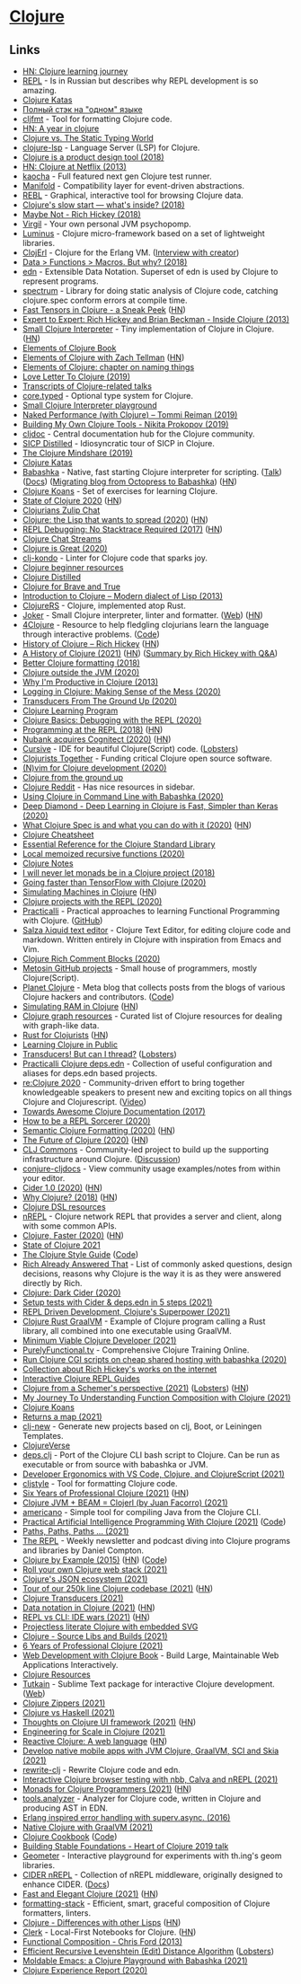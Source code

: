 # [Clojure](https://clojure.org)

## Links

- [HN: Clojure learning journey](https://news.ycombinator.com/item?id=16412050)
- [REPL](https://tonsky.livejournal.com/316868.html) - Is in Russian but describes why REPL development is so amazing.
- [Clojure Katas](https://github.com/gigasquid/wonderland-clojure-katas)
- [Полный стэк на "одном" языке](https://www.youtube.com/watch?v=b-Eq4YV4uwc)
- [cljfmt](https://github.com/weavejester/cljfmt) - Tool for formatting Clojure code.
- [HN: A year in clojure](https://news.ycombinator.com/item?id=18160390)
- [Clojure vs. The Static Typing World](https://lispcast.com/clojure-and-types/)
- [clojure-lsp](https://github.com/snoe/clojure-lsp) - Language Server (LSP) for Clojure.
- [Clojure is a product design tool (2018)](https://lobste.rs/s/vyehjy/clojure_is_product_design_tool)
- [HN: Clojure at Netflix (2013)](https://news.ycombinator.com/item?id=18345243)
- [kaocha](https://github.com/lambdaisland/kaocha) - Full featured next gen Clojure test runner.
- [Manifold](https://github.com/ztellman/manifold) - Compatibility layer for event-driven abstractions.
- [REBL](https://github.com/cognitect-labs/REBL-distro) - Graphical, interactive tool for browsing Clojure data.
- [Clojure's slow start — what's inside? (2018)](http://clojure-goes-fast.com/blog/clojures-slow-start/)
- [Maybe Not - Rich Hickey (2018)](https://www.youtube.com/watch?v=YR5WdGrpoug)
- [Virgil](https://github.com/ztellman/virgil) - Your own personal JVM psychopomp.
- [Luminus](http://www.luminusweb.net/) - Clojure micro-framework based on a set of lightweight libraries.
- [ClojErl](https://github.com/clojerl/clojerl) - Clojure for the Erlang VM. ([Interview with creator](https://www.notamonadtutorial.com/clojerl-an-implementation-of-the-clojure-language-that-runs-on-the-beam/))
- [Data > Functions > Macros. But why? (2018)](https://lispcast.com/data-functions-macros-why/)
- [edn](https://github.com/edn-format/edn) - Extensible Data Notation. Superset of edn is used by Clojure to represent programs.
- [spectrum](https://github.com/arohner/spectrum) - Library for doing static analysis of Clojure code, catching clojure.spec conform errors at compile time.
- [Fast Tensors in Clojure - a Sneak Peek](https://dragan.rocks/articles/19/Fast-tensors-Clojure-sneak-peek?src=hn) ([HN](https://news.ycombinator.com/item?id=20798874))
- [Expert to Expert: Rich Hickey and Brian Beckman - Inside Clojure (2013)](https://www.youtube.com/watch?v=wASCH_gPnDw)
- [Small Clojure Interpreter](https://github.com/borkdude/sci) - Tiny implementation of Clojure in Clojure. ([HN](https://news.ycombinator.com/item?id=21179037))
- [Elements of Clojure Book](https://elementsofclojure.com/)
- [Elements of Clojure with Zach Tellman](https://www.therepl.net/episodes/23/) ([HN](https://news.ycombinator.com/item?id=21090288))
- [Elements of Clojure: chapter on naming things](https://leanpub.com/elementsofclojure/read_sample)
- [Love Letter To Clojure (2019)](https://itrevolution.com/love-letter-to-clojure-part-1/)
- [Transcripts of Clojure-related talks](https://github.com/matthiasn/talk-transcripts)
- [core.typed](https://github.com/clojure/core.typed) - Optional type system for Clojure.
- [Small Clojure Interpreter playground](https://borkdude.github.io/sci.web/)
- [Naked Performance (with Clojure) – Tommi Reiman (2019)](https://www.youtube.com/watch?v=3SSHjKT3ZmA)
- [Building My Own Clojure Tools - Nikita Prokopov (2019)](https://www.youtube.com/watch?v=l1b7Da2DnPo)
- [cljdoc](https://cljdoc.org/) - Central documentation hub for the Clojure community.
- [SICP Distilled](http://www.sicpdistilled.com/) - Idiosyncratic tour of SICP in Clojure.
- [The Clojure Mindshare (2019)](https://groundedsage.netlify.com/posts/the-clojure-mindshare/)
- [Clojure Katas](https://github.com/chefy-io/clojure-katas)
- [Babashka](https://github.com/babashka/babashka) - Native, fast starting Clojure interpreter for scripting. ([Talk](https://www.youtube.com/watch?v=Nw8aN-nrdEk)) ([Docs](https://book.babashka.org/)) ([Migrating blog from Octopress to Babashka](https://blog.michielborkent.nl/migrating-octopress-to-babashka.html)) ([HN](https://news.ycombinator.com/item?id=28982952))
- [Clojure Koans](https://github.com/functional-koans/clojure-koans) - Set of exercises for learning Clojure.
- [State of Clojure 2020](https://clojure.org/news/2020/02/20/state-of-clojure-2020) ([HN](https://news.ycombinator.com/item?id=22379603))
- [Clojurians Zulip Chat](https://clojurians.zulipchat.com/login/)
- [Clojure: the Lisp that wants to spread (2020)](https://simongray.github.io/essays/spread.html) ([HN](https://news.ycombinator.com/item?id=22458827))
- [REPL Debugging: No Stacktrace Required (2017)](http://blog.cognitect.com/blog/2017/6/5/repl-debugging-no-stacktrace-required) ([HN](https://news.ycombinator.com/item?id=22512273))
- [Clojure Chat Streams](https://scicloj.github.io/pages/chat_streams/)
- [Clojure is Great (2020)](https://www.reddit.com/r/Clojure/comments/fzvosa/holy_cow_clojure_is_great/)
- [clj-kondo](https://github.com/borkdude/clj-kondo) - Linter for Clojure code that sparks joy.
- [Clojure beginner resources](https://gist.github.com/yogthos/be323be0361c589570a6da4ccc85f58f)
- [Clojure Distilled](https://yogthos.net/ClojureDistilled.html)
- [Clojure for Brave and True](https://www.braveclojure.com/clojure-for-the-brave-and-true/)
- [Introduction to Clojure – Modern dialect of Lisp (2013)](https://www.creativeapplications.net/tutorials/introduction-to-clojure-part-1/)
- [ClojureRS](https://github.com/Tko1/ClojureRS) - Clojure, implemented atop Rust.
- [Joker](https://github.com/candid82/joker) - Small Clojure interpreter, linter and formatter. ([Web](https://joker-lang.org/)) ([HN](https://news.ycombinator.com/item?id=28397893))
- [4Clojure](http://www.4clojure.com/) - Resource to help fledgling clojurians learn the language through interactive problems. ([Code](https://github.com/4clojure/4clojure))
- [History of Clojure – Rich Hickey](https://clojure.org/about/history) ([HN](https://news.ycombinator.com/item?id=23418699))
- [A History of Clojure (2021)](https://www.pldi21.org/prerecorded_hopl.11.html) ([HN](https://news.ycombinator.com/item?id=27782864)) ([Summary by Rich Hickey with Q&A](https://www.youtube.com/watch?v=nD-QHbRWcoM))
- [Better Clojure formatting (2018)](https://tonsky.me/blog/clojurefmt/)
- [Clojure outside the JVM (2020)](https://www.reddit.com/r/Clojure/comments/h0elw5/clojure_outside_the_jvm/)
- [Why I'm Productive in Clojure (2013)](https://yogthos.net/posts/2013-08-18-Why-I-m-Productive-in-Clojure.html)
- [Logging in Clojure: Making Sense of the Mess (2020)](https://lambdaisland.com/blog/2020-06-12-logging-in-clojure-making-sense-of-the-mess)
- [Transducers From The Ground Up (2020)](https://bsless.github.io/transducers-intro/)
- [Clojure Learning Program](https://github.com/athensresearch/ClojureFam)
- [Clojure Basics: Debugging with the REPL (2020)](https://www.youtube.com/watch?v=tpcl5pjkRTQ)
- [Programming at the REPL (2018)](https://clojure.org/guides/repl/guidelines_for_repl_aided_development) ([HN](https://news.ycombinator.com/item?id=23791152))
- [Nubank acquires Cognitect (2020)](https://cognitect.com/blog/2020/07/23/Cognitect-Joins-Nubank) ([HN](https://news.ycombinator.com/item?id=23926407))
- [Cursive](https://cursive-ide.com/) - IDE for beautiful Clojure(Script) code. ([Lobsters](https://lobste.rs/s/2iyiwy/cursive_ide_for_beautiful_clojure_code))
- [Clojurists Together](https://www.clojuriststogether.org/) - Funding critical Clojure open source software.
- [(N)vim for Clojure development (2020)](https://tomekw.com/nvim-for-clojure-development/)
- [Clojure from the ground up](https://aphyr.com/tags/Clojure-from-the-ground-up)
- [Clojure Reddit](https://www.reddit.com/r/Clojure/) - Has nice resources in sidebar.
- [Using Clojure in Command Line with Babashka (2020)](https://www.karimarttila.fi/clojure/2020/09/01/using-clojure-in-command-line-with-babashka.html)
- [Deep Diamond - Deep Learning in Clojure is Fast, Simpler than Keras (2020)](https://dragan.rocks/articles/20/Deep-Diamond-Deep-Learning-in-Clojure-is-Fast-and-Simpler-than-Keras)
- [What Clojure Spec is and what you can do with it (2020)](https://www.pixelated-noise.com/blog/2020/09/10/what-spec-is/) ([HN](https://news.ycombinator.com/item?id=24432461))
- [Clojure Cheatsheet](https://clojure.org/api/cheatsheet)
- [Essential Reference for the Clojure Standard Library](https://freecontent.manning.com/meet-the-clojure-standard-library/)
- [Local memoized recursive functions (2020)](https://quanttype.net/posts/2020-09-20-local-memoized-recursive-functions.html)
- [Clojure Notes](https://github.com/gnebbia/clojure_notes)
- [I will never let monads be in a Clojure project (2018)](https://grishaev.me/en/no-monads/)
- [Going faster than TensorFlow with Clojure (2020)](https://dragan.rocks/articles/20/Going-faster-than-TensorFlow-with-Clojure)
- [Simulating Machines in Clojure](https://stopa.io/post/255) ([HN](https://news.ycombinator.com/item?id=24701737))
- [Clojure projects with the REPL (2020)](https://www.youtube.com/watch?v=7muHVkxzZcE)
- [Practicalli](https://practicalli.github.io/) - Practical approaches to learning Functional Programming with Clojure. ([GitHub](https://github.com/practicalli))
- [Salza λiquid text editor](https://github.com/mogenslund/liquid) - Clojure Text Editor, for editing clojure code and markdown. Written entirely in Clojure with inspiration from Emacs and Vim.
- [Clojure Rich Comment Blocks (2020)](https://betweentwoparens.com/rich-comment-blocks)
- [Metosin GitHub projects](https://github.com/metosin) - Small house of programmers, mostly Clojure(Script).
- [Planet Clojure](http://planet.clojure.in/) - Meta blog that collects posts from the blogs of various Clojure hackers and contributors. ([Code](https://github.com/ghoseb/planet.clojure))
- [Simulating RAM in Clojure](https://stopa.io/post/258) ([HN](https://news.ycombinator.com/item?id=25086256))
- [Clojure graph resources](https://github.com/simongray/clojure-graph-resources) - Curated list of Clojure resources for dealing with graph-like data.
- [Rust for Clojurists](https://gist.github.com/oakes/4af1023b6c5162c6f8f0) ([HN](https://news.ycombinator.com/item?id=24940838))
- [Learning Clojure in Public](https://github.com/alaq/learning-clojure-in-public)
- [Transducers! But can I thread?](https://telescope.ac/nobody-watching/transducers) ([Lobsters](https://lobste.rs/s/zhp280/transducers_can_i_thread))
- [Practicalli Clojure deps.edn](https://github.com/practicalli/clojure-deps-edn) - Collection of useful configuration and aliases for deps.edn based projects.
- [re:Clojure 2020](https://reclojure.org/) - Community-driven effort to bring together knowledgeable speakers to present new and exciting topics on all things Clojure and Clojurescript. ([Video](https://www.youtube.com/watch?v=qRI1Ved0SfE))
- [Towards Awesome Clojure Documentation (2017)](https://www.youtube.com/watch?v=nrpsMB2gYI0)
- [How to be a REPL Sorcerer (2020)](https://www.youtube.com/watch?v=AcWnGKGqFZA)
- [Semantic Clojure Formatting (2020)](https://metaredux.com/posts/2020/12/06/semantic-clojure-formatting.html) ([HN](https://news.ycombinator.com/item?id=25322836))
- [The Future of Clojure (2020)](https://www.thoughtworks.com/podcasts/future-clojure) ([HN](https://news.ycombinator.com/item?id=25373831))
- [CLJ Commons](https://clj-commons.org/) - Community-led project to build up the supporting infrastructure around Clojure. ([Discussion](https://github.com/clj-commons/meta))
- [conjure-cljdocs](https://github.com/tami5/conjure-cljdocs) - View community usage examples/notes from within your editor.
- [Cider 1.0 (2020)](https://metaredux.com/posts/2020/12/28/cider-1-0.html) ([HN](https://news.ycombinator.com/item?id=25568181))
- [Why Clojure? (2018)](https://briansunter.com/blog/why-clojure/) ([HN](https://news.ycombinator.com/item?id=25622528))
- [Clojure DSL resources](https://github.com/simongray/clojure-dsl-resources)
- [nREPL](https://github.com/nrepl/nrepl) - Clojure network REPL that provides a server and client, along with some common APIs.
- [Clojure, Faster (2020)](https://tech.redplanetlabs.com/2020/09/02/clojure-faster/) ([HN](https://news.ycombinator.com/item?id=25655354))
- [State of Clojure 2021](https://news.ycombinator.com/item?id=25656075)
- [The Clojure Style Guide](https://guide.clojure.style/) ([Code](https://github.com/bbatsov/clojure-style-guide))
- [Rich Already Answered That](https://gist.github.com/reborg/dc8b0c96c397a56668905e2767fd697f) - List of commonly asked questions, design decisions, reasons why Clojure is the way it is as they were answered directly by Rich.
- [Clojure: Dark Cider (2020)](https://www.youtube.com/watch?v=IvTDzKVL58Y)
- [Setup tests with Cider & deps.edn in 5 steps (2021)](https://thomas-sojka.tech/setup-tests-with-cider-and-depsedn-in-5-steps.html)
- [REPL Driven Development, Clojure's Superpower (2021)](https://www.youtube.com/watch?v=gIoadGfm5T8)
- [Clojure Rust GraalVM](https://github.com/borkdude/clojure-rust-graalvm) - Example of Clojure program calling a Rust library, all combined into one executable using GraalVM.
- [Minimum Viable Clojure Developer (2021)](https://www.reddit.com/r/Clojure/comments/l61ib4/minimum_viable_clojure_developer/)
- [PurelyFunctional.tv](https://purelyfunctional.tv/) - Comprehensive Clojure Training Online.
- [Run Clojure CGI scripts on cheap shared hosting with babashka (2020)](https://eccentric-j.com/blog/clojure-like-its-php.html)
- [Collection about Rich Hickey's works on the internet](https://github.com/tallesl/Rich-Hickey-fanclub)
- [Interactive Clojure REPL Guides](https://github.com/BetterThanTomorrow/dram)
- [Clojure from a Schemer's perspective (2021)](https://www.more-magic.net/posts/thoughts-on-clojure.html) ([Lobsters](https://lobste.rs/s/uzq4af/clojure_from_schemer_s_perspective)) ([HN](https://news.ycombinator.com/item?id=26356367))
- [My Journey To Understanding Function Composition with Clojure (2021)](https://savo.rocks/posts/my-journey-to-understanding-function-composition/)
- [Clojure Koans](http://clojurekoans.com/)
- [Returns a map (2021)](https://clojurearcana.com/returns-a-map/)
- [clj-new](https://github.com/seancorfield/clj-new) - Generate new projects based on clj, Boot, or Leiningen Templates.
- [ClojureVerse](https://clojureverse.org/)
- [deps.clj](https://github.com/borkdude/deps.clj) - Port of the Clojure CLI bash script to Clojure. Can be run as executable or from source with babashka or JVM.
- [Developer Ergonomics with VS Code, Clojure, and ClojureScript (2021)](https://www.youtube.com/watch?v=LR7Wv6bSZqE)
- [cljstyle](https://github.com/greglook/cljstyle) - Tool for formatting Clojure code.
- [Six Years of Professional Clojure (2021)](http://www.falkoriemenschneider.de/a__2021-05-10__Six-years-of-professional-Clojure-development.html) ([HN](https://news.ycombinator.com/item?id=28035429))
- [Clojure JVM + BEAM = Clojerl (by Juan Facorro) (2021)](https://www.youtube.com/watch?v=vgxOKmZYDwU)
- [americano](https://github.com/IGJoshua/americano) - Simple tool for compiling Java from the Clojure CLI.
- [Practical Artificial Intelligence Programming With Clojure (2021)](https://leanpub.com/clojureai) ([Code](https://github.com/mark-watson/Clojure-AI-Book-Code))
- [Paths, Paths, Paths ... (2021)](https://code.thheller.com/blog/shadow-cljs/2021/05/13/paths-paths-paths.html)
- [The REPL](https://www.therepl.net/) - Weekly newsletter and podcast diving into Clojure programs and libraries by Daniel Compton.
- [Clojure by Example (2015)](https://kimh.github.io/clojure-by-example/#about) ([HN](https://news.ycombinator.com/item?id=27273911)) ([Code](https://github.com/kimh/clojure-by-example))
- [Roll your own Clojure web stack (2021)](https://purelyfunctional.tv/guide/clojure-web-tutorial/)
- [Clojure's JSON ecosystem (2021)](https://www.juxt.pro/blog/json-in-clojure)
- [Tour of our 250k line Clojure codebase (2021)](https://tech.redplanetlabs.com/2021/06/03/tour-of-our-250k-line-clojure-codebase/) ([HN](https://news.ycombinator.com/item?id=27385208))
- [Clojure Transducers (2021)](https://joannecheng.me/2021/06/11/transducers.html)
- [Data notation in Clojure (2021)](https://ostash.dev/posts/2021-06-24-edn-data-notation/) ([HN](https://news.ycombinator.com/item?id=27685875))
- [REPL vs CLI: IDE wars (2021)](https://vlaaad.github.io/clj-vs-cli) ([HN](https://news.ycombinator.com/item?id=27698987))
- [Projectless literate Clojure with embedded SVG](https://geokon-gh.github.io/literate-clojure.html)
- [Clojure - Source Libs and Builds (2021)](https://clojure.org/news/2021/07/09/source-libs-builds)
- [6 Years of Professional Clojure (2021)](https://engineering.nanit.com/6-years-of-professional-clojure-2b61cb6c1983)
- [Web Development with Clojure Book](https://pragprog.com/titles/dswdcloj3/web-development-with-clojure-third-edition/) - Build Large, Maintainable Web Applications Interactively.
- [Clojure Resources](https://github.com/matthiasn/Clojure-Resources)
- [Tutkain](https://github.com/eerohele/Tutkain) - Sublime Text package for interactive Clojure development. ([Web](https://tutkain.flowthing.me/))
- [Clojure Zippers (2021)](https://grishaev.me/en/clojure-zippers/)
- [Clojure vs Haskell (2021)](https://cuddly-octo-palm-tree.com/posts/2021-03-28-lazy-io/)
- [Thoughts on Clojure UI framework (2021)](https://tonsky.me/blog/clojure-ui/) ([HN](https://news.ycombinator.com/item?id=28469498))
- [Engineering for Scale in Clojure (2021)](https://anchor.fm/recursive-house/episodes/Episode-2---Dmitri-Sotnikov---Engineering-for-Scale-in-Clojure-e17ka83)
- [Reactive Clojure: A web language](https://hyperfiddle.notion.site/Reactive-Clojure-You-don-t-need-a-web-framework-you-need-a-web-language-44b5bfa526be4af282863f34fa1cfffc) ([HN](https://news.ycombinator.com/item?id=28630209))
- [Develop native mobile apps with JVM Clojure, GraalVM, SCI and Skia (2021)](https://www.reddit.com/r/Clojure/comments/p3jojl/develop_native_mobile_apps_with_jvm_clojure/)
- [rewrite-clj](https://github.com/clj-commons/rewrite-clj) - Rewrite Clojure code and edn.
- [Interactive Clojure browser testing with nbb, Calva and nREPL (2021)](https://www.reddit.com/r/Clojure/comments/q13kio/instant_browser_testing_from_calva_with_nbb_and/)
- [Monads for Clojure Programmers (2021)](https://cuddly-octo-palm-tree.com/posts/2021-10-03-monads-clojure/) ([HN](https://news.ycombinator.com/item?id=28745059))
- [tools.analyzer](https://github.com/clojure/tools.analyzer) - Analyzer for Clojure code, written in Clojure and producing AST in EDN.
- [Erlang inspired error handling with superv.async. (2016)](https://whilo.github.io/articles/16/error-handling1)
- [Native Clojure with GraalVM (2021)](https://convexhuman.com/graalvm-clojure.html)
- [Clojure Cookbook](http://clojure-cookbook.com/) ([Code](https://github.com/clojure-cookbook/clojure-cookbook))
- [Building Stable Foundations - Heart of Clojure 2019 talk](https://danielcompton.net/2021/02/21/building-stable-foundations-heart-of-clojure-2019)
- [Geometer](https://github.com/jackrusher/geometer) - Interactive playground for experiments with th.ing's geom libraries.
- [CIDER nREPL](https://github.com/clojure-emacs/cider-nrepl) - Collection of nREPL middleware, originally designed to enhance CIDER. ([Docs](https://docs.cider.mx/cider-nrepl/))
- [Fast and Elegant Clojure (2021)](https://bsless.github.io/fast-and-elegant-clojure/) ([HN](https://news.ycombinator.com/item?id=28956316))
- [formatting-stack](https://github.com/nedap/formatting-stack) - Efficient, smart, graceful composition of Clojure formatters, linters.
- [Clojure - Differences with other Lisps](https://clojure.org/reference/lisps) ([HN](https://news.ycombinator.com/item?id=29064942))
- [Clerk](https://github.com/nextjournal/clerk) - Local-First Notebooks for Clojure. ([HN](https://news.ycombinator.com/item?id=29107392))
- [Functional Composition - Chris Ford (2013)](https://www.youtube.com/watch?v=Mfsnlbd-4xQ)
- [Efficient Recursive Levenshtein (Edit) Distance Algorithm](https://www.occasionalenthusiast.com/efficient-recursive-levenshtein-edit-distance-algorithm/) ([Lobsters](https://lobste.rs/s/ubi3eh/efficient_recursive_levenshtein_edit))
- [Moldable Emacs: a Clojure Playground with Babashka (2021)](https://ag91.github.io/blog/2021/11/05/moldable-emacs-a-clojure-playground-with-babashka/)
- [Clojure Experience Report (2020)](https://www.collicutt.co.uk/notebook/clojure_experience.html)

